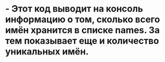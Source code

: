# -  Этот код выводит на консоль информацию о том, сколько всего имён хранится в списке names. За тем показывает еще и количество уникальных имён.
